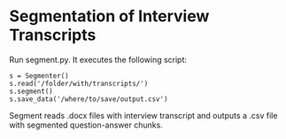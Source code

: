 # Segmentation of Interview Transcripts

Run segment.py. It executes the following script:

    s = Segmenter()
    s.read('/folder/with/transcripts/')
    s.segment()
    s.save_data('/where/to/save/output.csv')

Segment reads .docx files with interview transcript and outputs a .csv file with segmented question-answer chunks.

